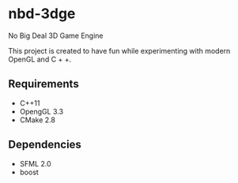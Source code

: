 nbd-3dge
========

No Big Deal 3D Game Engine 

This project is created to have fun while experimenting with modern OpenGL
and C + +.

Requirements
------------

* C++11
* OpengGL 3.3
* CMake 2.8

Dependencies
------------

* SFML 2.0
* boost
